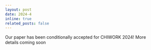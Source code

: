 ```yaml
---
layout: post
date: 2024-4
inline: true
related_posts: false
---
```


Our paper has been conditionally accepted for CHIWORK 2024! More details coming soon

